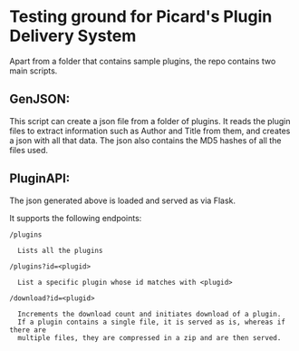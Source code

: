 # Testing ground for Picard's Plugin Delivery System

Apart from a folder that contains sample plugins, the repo contains two main scripts.

## GenJSON:

This script can create a json file from a folder of plugins. It reads the plugin files to extract information such as Author and Title from them, and creates a json with all that data. The json also contains the MD5 hashes of all the files used.

## PluginAPI:

The json generated above is loaded and served as via Flask.

It supports the following endpoints:

```
/plugins 

  Lists all the plugins

/plugins?id=<plugid>

  List a specific plugin whose id matches with <plugid>

/download?id=<plugid>

  Increments the download count and initiates download of a plugin.
  If a plugin contains a single file, it is served as is, whereas if there are
  multiple files, they are compressed in a zip and are then served.
```
